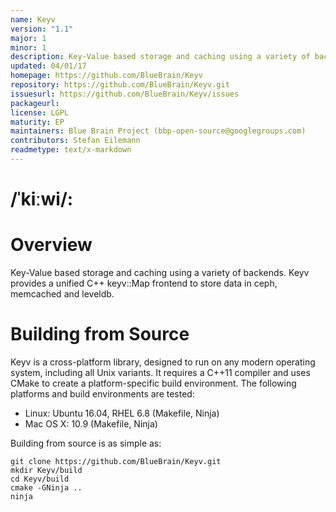 ```yaml
---
name: Keyv
version: "1.1"
major: 1
minor: 1
description: Key-Value based storage and caching using a variety of backends
updated: 04/01/17
homepage: https://github.com/BlueBrain/Keyv
repository: https://github.com/BlueBrain/Keyv.git
issuesurl: https://github.com/BlueBrain/Keyv/issues
packageurl: 
license: LGPL
maturity: EP
maintainers: Blue Brain Project (bbp-open-source@googlegroups.com)
contributors: Stefan Eilemann
readmetype: text/x-markdown
---
```

/ˈkiːwi/:
=======

# Overview

Key-Value based storage and caching using a variety of backends. Keyv
provides a unified C++ keyv::Map frontend to store data in ceph, memcached
and leveldb.

# Building from Source

Keyv is a cross-platform library, designed to run on any modern operating
system, including all Unix variants. It requires a C++11 compiler and uses CMake
to create a platform-specific build environment. The following platforms and
build environments are tested:

* Linux: Ubuntu 16.04, RHEL 6.8 (Makefile, Ninja)
* Mac OS X: 10.9 (Makefile, Ninja)

Building from source is as simple as:

    git clone https://github.com/BlueBrain/Keyv.git
    mkdir Keyv/build
    cd Keyv/build
    cmake -GNinja ..
    ninja


